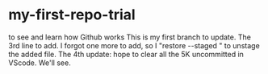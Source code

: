 # my-first-repo-trial
to see and learn how Github works
This is my first branch to update. 
The 3rd line to add. 
I forgot one more to add, so I "restore --staged <file>" to unstage the added file. 
The 4th update: hope to clear all the 5K uncommitted in VScode.  We'll see.  